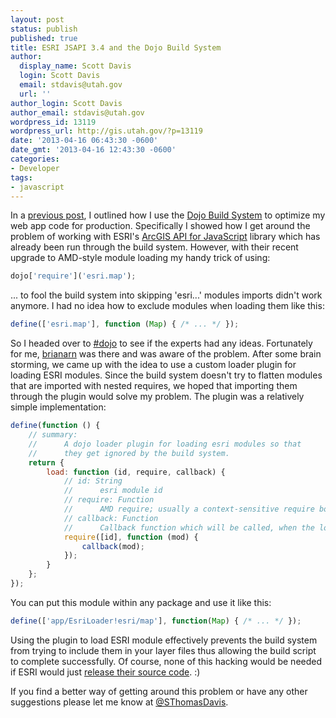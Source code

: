 ```yaml
---
layout: post
status: publish
published: true
title: ESRI JSAPI 3.4 and the Dojo Build System
author:
  display_name: Scott Davis
  login: Scott Davis
  email: stdavis@utah.gov
  url: ''
author_login: Scott Davis
author_email: stdavis@utah.gov
wordpress_id: 13119
wordpress_url: http://gis.utah.gov/?p=13119
date: '2013-04-16 06:43:30 -0600'
date_gmt: '2013-04-16 12:43:30 -0600'
categories:
- Developer
tags:
- javascript
---
```

In a <a href="{{site.baseurl}}{% post_url 2012-05-01-speed-up-your-esri-javascript-api-webapp %}">previous post</a>, I outlined how I use the <a href="http:dojotoolkit.org/reference-guide/build/">Dojo Build System</a> to optimize my web app code for production. Specifically I showed how I get around the problem of working with ESRI's <a href="http://help.arcgis.com/en/webapi/javascript/arcgis/">ArcGIS API for JavaScript</a> library which has already been run through the build system. However, with their recent upgrade to AMD-style module loading my handy trick of using:

```js
dojo['require']('esri.map');
```
... to fool the build system into skipping 'esri...' modules imports didn't work anymore. I had no idea how to exclude modules when loading them like this:

```js
define(['esri.map'], function (Map) { /* ... */ });
```

So I headed over to <a href="http://dojotoolkit.org/chat">#dojo</a> to see if the experts had any ideas. Fortunately for me,&nbsp;<a href="https://twitter.com/brianarn">brianarn</a>&nbsp;was there and was aware of the problem. After some brain storming, we came up with the idea to use a custom loader plugin for loading ESRI modules. Since the build system doesn't try to flatten modules that are imported with nested requires, we hoped that importing them through the plugin would solve my problem. The plugin was a relatively simple implementation:

```js
define(function () {
    // summary:
    //      A dojo loader plugin for loading esri modules so that
    //      they get ignored by the build system.
    return {
        load: function (id, require, callback) {
            // id: String
            //      esri module id
            // require: Function
            //      AMD require; usually a context-sensitive require bound to the module making the plugin request
            // callback: Function
            //      Callback function which will be called, when the loading finished.
            require([id], function (mod) {
                callback(mod);
            });
        }
    };
});
```

You can put this module within any package and use it like this:

```js
define(['app/EsriLoader!esri/map'], function(Map) { /* ... */ });
```

Using the plugin to load ESRI module effectively prevents the build system from trying to include them in your layer files thus allowing the build script to complete successfully. Of course, none of this hacking would be needed if ESRI would just <a href="http://ideas.arcgis.com/ideaView?id=087E00000004JOzIAM">release their source code</a>. :)

If you find a better way of getting around this problem or have any other suggestions please let me know at <a href="http://twitter.com/SThomasDavis">@SThomasDavis</a>.
